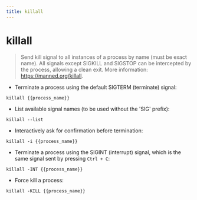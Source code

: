 ```yaml
---
title: killall
---
```

# killall

> Send kill signal to all instances of a process by name (must be exact name).
> All signals except SIGKILL and SIGSTOP can be intercepted by the process, allowing a clean exit.
> More information: <https://manned.org/killall>.

- Terminate a process using the default SIGTERM (terminate) signal:

`killall {{process_name}}`

- List available signal names (to be used without the 'SIG' prefix):

`killall --list`

- Interactively ask for confirmation before termination:

`killall -i {{process_name}}`

- Terminate a process using the SIGINT (interrupt) signal, which is the same signal sent by pressing `Ctrl + C`:

`killall -INT {{process_name}}`

- Force kill a process:

`killall -KILL {{process_name}}`
